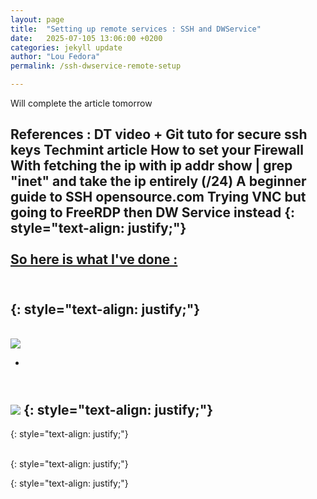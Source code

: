 ```yaml
---
layout: page
title:  "Setting up remote services : SSH and DWService"
date:   2025-07-105 13:06:00 +0200
categories: jekyll update
author: "Lou Fedora"
permalink: /ssh-dwservice-remote-setup

---
```


Will complete the article tomorrow

References :
DT video + Git tuto for secure ssh keys
Techmint article How to set your Firewall
With fetching the ip with ip addr show | grep "inet" and take the ip entirely (/24)
A beginner guide to SSH opensource.com
Trying VNC but going to FreeRDP then DW Service instead
{: style="text-align: justify;"}
<br/>
<br/>
**<u>So here is what I've done : </u>**
<br/>
<br/>
- 
{: style="text-align: justify;"}
<br/>
- 
<br/>![](/assets/images/.png)

- 
<br/>![](/assets/images/.png)
{: style="text-align: justify;"}
<br/>
- 
{: style="text-align: justify;"}
<br/>
<br/>

{: style="text-align: justify;"}
<br/>

{: style="text-align: justify;"}
